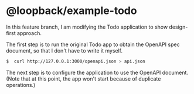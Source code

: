 # @loopback/example-todo

In this feature branch, I am modifying the Todo application to show design-first
approach.

The first step is to run the original Todo app to obtain the OpenAPI spec
document, so that I don't have to write it myself.

```sh
$  curl http://127.0.0.1:3000/openapi.json > api.json
```

The next step is to configure the application to use the OpenAPI document.
(Note that at this point, the app won't start because of duplicate operations.)
